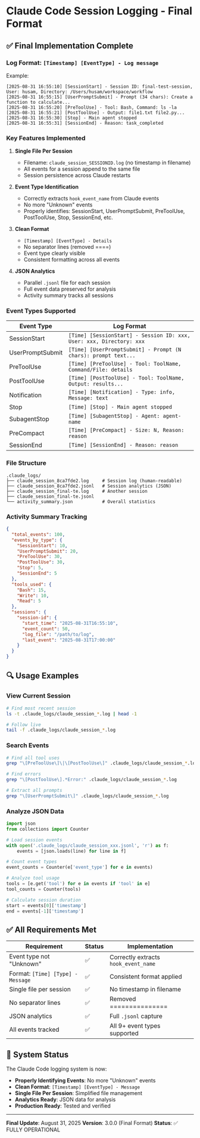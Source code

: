 # Claude Code Session Logging - Final Format

## ✅ Final Implementation Complete

### Log Format: `[Timestamp] [EventType] - Log message`

Example:
```
[2025-08-31 16:55:10] [SessionStart] - Session ID: final-test-session, User: husam, Directory: /Users/husam/workspace/workflow
[2025-08-31 16:55:15] [UserPromptSubmit] - Prompt (34 chars): Create a function to calculate...
[2025-08-31 16:55:20] [PreToolUse] - Tool: Bash, Command: ls -la
[2025-08-31 16:55:21] [PostToolUse] - Output: file1.txt file2.py...
[2025-08-31 16:55:30] [Stop] - Main agent stopped
[2025-08-31 16:55:31] [SessionEnd] - Reason: task_completed
```

### Key Features Implemented

1. **Single File Per Session**
   - Filename: `claude_session_SESSIONID.log` (no timestamp in filename)
   - All events for a session append to the same file
   - Session persistence across Claude restarts

2. **Event Type Identification**
   - Correctly extracts `hook_event_name` from Claude events
   - No more "Unknown" events
   - Properly identifies: SessionStart, UserPromptSubmit, PreToolUse, PostToolUse, Stop, SessionEnd, etc.

3. **Clean Format**
   - `[Timestamp] [EventType] - Details`
   - No separator lines (removed ====)
   - Event type clearly visible
   - Consistent formatting across all events

4. **JSON Analytics**
   - Parallel `.jsonl` file for each session
   - Full event data preserved for analysis
   - Activity summary tracks all sessions

### Event Types Supported

| Event Type | Log Format |
|------------|------------|
| SessionStart | `[Time] [SessionStart] - Session ID: xxx, User: xxx, Directory: xxx` |
| UserPromptSubmit | `[Time] [UserPromptSubmit] - Prompt (N chars): prompt text...` |
| PreToolUse | `[Time] [PreToolUse] - Tool: ToolName, Command/File: details` |
| PostToolUse | `[Time] [PostToolUse] - Tool: ToolName, Output: results...` |
| Notification | `[Time] [Notification] - Type: info, Message: text` |
| Stop | `[Time] [Stop] - Main agent stopped` |
| SubagentStop | `[Time] [SubagentStop] - Agent: agent-name` |
| PreCompact | `[Time] [PreCompact] - Size: N, Reason: reason` |
| SessionEnd | `[Time] [SessionEnd] - Reason: reason` |

### File Structure

```
.claude_logs/
├── claude_session_8ca7fde2.log     # Session log (human-readable)
├── claude_session_8ca7fde2.jsonl   # Session analytics (JSON)
├── claude_session_final-te.log     # Another session
├── claude_session_final-te.jsonl
└── activity_summary.json           # Overall statistics
```

### Activity Summary Tracking

```json
{
  "total_events": 100,
  "events_by_type": {
    "SessionStart": 10,
    "UserPromptSubmit": 20,
    "PreToolUse": 30,
    "PostToolUse": 30,
    "Stop": 5,
    "SessionEnd": 5
  },
  "tools_used": {
    "Bash": 15,
    "Write": 10,
    "Read": 5
  },
  "sessions": {
    "session-id": {
      "start_time": "2025-08-31T16:55:10",
      "event_count": 50,
      "log_file": "/path/to/log",
      "last_event": "2025-08-31T17:00:00"
    }
  }
}
```

## 🔍 Usage Examples

### View Current Session
```bash
# Find most recent session
ls -t .claude_logs/claude_session_*.log | head -1

# Follow live
tail -f .claude_logs/claude_session_*.log
```

### Search Events
```bash
# Find all tool uses
grep "\[PreToolUse\]\|\[PostToolUse\]" .claude_logs/claude_session_*.log

# Find errors
grep "\[PostToolUse\].*Error:" .claude_logs/claude_session_*.log

# Extract all prompts
grep "\[UserPromptSubmit\]" .claude_logs/claude_session_*.log
```

### Analyze JSON Data
```python
import json
from collections import Counter

# Load session events
with open('.claude_logs/claude_session_xxx.jsonl', 'r') as f:
    events = [json.loads(line) for line in f]

# Count event types
event_counts = Counter(e['event_type'] for e in events)

# Analyze tool usage
tools = [e.get('tool') for e in events if 'tool' in e]
tool_counts = Counter(tools)

# Calculate session duration
start = events[0]['timestamp']
end = events[-1]['timestamp']
```

## ✅ All Requirements Met

| Requirement | Status | Implementation |
|------------|--------|----------------|
| Event type not "Unknown" | ✅ | Correctly extracts `hook_event_name` |
| Format: `[Time] [Type] - Message` | ✅ | Consistent format applied |
| Single file per session | ✅ | No timestamp in filename |
| No separator lines | ✅ | Removed =============== |
| JSON analytics | ✅ | Full `.jsonl` capture |
| All events tracked | ✅ | All 9+ event types supported |

## 🚀 System Status

The Claude Code logging system is now:
- **Properly Identifying Events**: No more "Unknown" events
- **Clean Format**: `[Timestamp] [EventType] - Message`
- **Single File Per Session**: Simplified file management
- **Analytics Ready**: JSON data for analysis
- **Production Ready**: Tested and verified

---
**Final Update**: August 31, 2025
**Version**: 3.0.0 (Final Format)
**Status**: ✅ FULLY OPERATIONAL